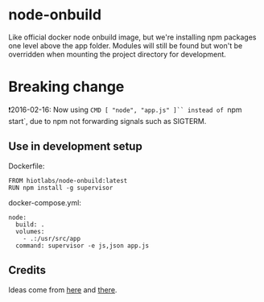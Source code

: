# node-onbuild

Like official docker node onbuild image, but we're installing
npm packages one level above the app folder. Modules will still
be found but won't be overridden when mounting the project
directory for development.

# Breaking change
❗️2016-02-16: Now using `CMD [ "node", "app.js" ]`` instead of `npm start`, due to
npm not forwarding signals such as SIGTERM.

## Use in development setup
Dockerfile:

```
FROM hiotlabs/node-onbuild:latest
RUN npm install -g supervisor
```

docker-compose.yml:

```
node:
  build: .
  volumes:
    - .:/usr/src/app
  command: supervisor -e js,json app.js
```

## Credits
Ideas come from [here](http://www.grahamgilchrist.com/blog/2015/05/13/node-packages-docker-and-node-onbuild-container) and [there](https://github.com/b00giZm/docker-compose-nodejs-examples).
